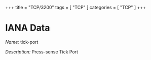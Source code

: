 +++
title = "TCP/3200"
tags = [ "TCP" ]
categories = [ "TCP" ]
+++

# IANA Data

_Name:_ tick-port

_Description:_ Press-sense Tick Port

